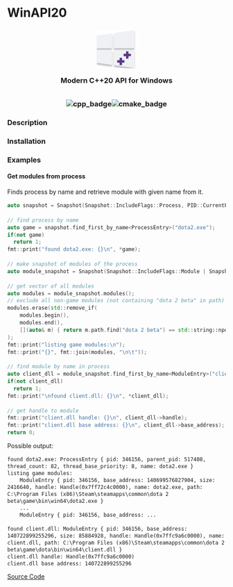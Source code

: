 # WinAPI20
<h3 align="center">
    <img src="./docs/images/logo2.png" alt=""/><br/>
    <img src="https://raw.githubusercontent.com/catppuccin/catppuccin/main/assets/misc/transparent.png" height="30" width="0px"/>
    Modern C++20 API for Windows
    <img src="https://raw.githubusercontent.com/catppuccin/catppuccin/main/assets/misc/transparent.png" height="30" width="0px"/><br/>
    <img src="https://raw.githubusercontent.com/catppuccin/catppuccin/main/assets/misc/transparent.png" height="30" width="0px"/><br/>
    <img src="https://img.shields.io/badge/C%2B%2B-00599C?style=for-the-badge&logo=c%2B%2B&logoColor=white" alt="cpp_badge"/><img src="https://img.shields.io/badge/CMake-064F8C?style=for-the-badge&logo=cmake&logoColor=white" alt="cmake_badge"/>
</h3>

### Description

### Installation

### Examples
#### Get modules from process
Finds process by name and retrieve module with given name from it.

```cpp
auto snapshot = Snapshot(Snapshot::IncludeFlags::Process, PID::CurrentProcess);

// find process by name
auto game = snapshot.find_first_by_name<ProcessEntry>("dota2.exe");
if(not game)
  return 1;
fmt::print("found dota2.exe: {}\n", *game);

// make snapshot of modules of the process
auto module_snapshot = Snapshot(Snapshot::IncludeFlags::Module | Snapshot::IncludeFlags::Process, game->pid);

// get vector of all modules
auto modules = module_snapshot.modules();
// exclude all non-game modules (not containing "dota 2 beta" in path)
modules.erase(std::remove_if(
    modules.begin(),
    modules.end(),
    [](auto& m) { return m.path.find("dota 2 beta") == std::string::npos; }), modules.end()
);
fmt::print("listing game modules:\n");
fmt::print("{}", fmt::join(modules, "\n\t"));

// find module by name in process
auto client_dll = module_snapshot.find_first_by_name<ModuleEntry>("client.dll");
if(not client_dll)
  return 1;
fmt::print("\nfound client.dll: {}\n", *client_dll);

// get handle to module
fmt::print("client.dll handle: {}\n", client_dll->handle);
fmt::print("client.dll base address: {}\n", client_dll->base_address);
return 0;
```

Possible output:
```shell
found dota2.exe: ProcessEntry { pid: 346156, parent_pid: 517408, thread_count: 82, thread_base_priority: 8, name: dota2.exe }
listing game modules:
    ModuleEntry { pid: 346156, base_address: 140699576827904, size: 2416640, handle: Handle(0x7ff72c4c0000), name: dota2.exe, path: C:\Program Files (x86)\Steam\steamapps\common\dota 2 beta\game\bin\win64\dota2.exe }
    ... 
    ModuleEntry { pid: 346156, base_address: ...
    
found client.dll: ModuleEntry { pid: 346156, base_address: 140722899255296, size: 85884928, handle: Handle(0x7ffc9a6c0000), name: client.dll, path: C:\Program Files (x86)\Steam\steamapps\common\dota 2 beta\game\dota\bin\win64\client.dll }
client.dll handle: Handle(0x7ffc9a6c0000)
client.dll base address: 140722899255296
```
[Source Code](./examples/read_process_memory.cc)

